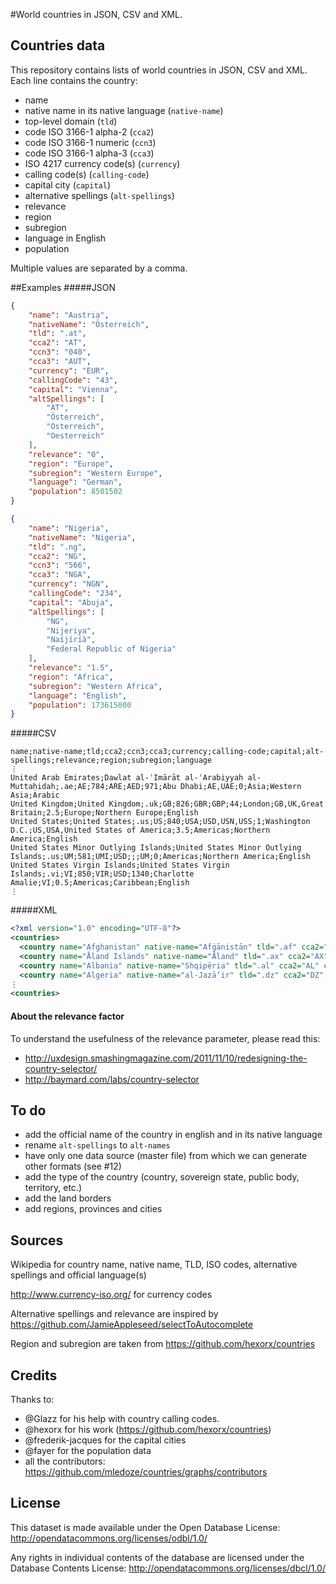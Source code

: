#World countries in JSON, CSV and XML.
## Countries data
This repository contains lists of world countries in JSON, CSV and XML. Each line contains the country:

 - name
 - native name in its native language (`native-name`)
 - top-level domain (`tld`)
 - code ISO 3166-1 alpha-2 (`cca2`)
 - code ISO 3166-1 numeric (`ccn3`)
 - code ISO 3166-1 alpha-3 (`cca3`)
 - ISO 4217 currency code(s) (`currency`)
 - calling code(s) (`calling-code`)
 - capital city (`capital`)
 - alternative spellings (`alt-spellings`)
 - relevance
 - region
 - subregion
 - language in English
 - population

Multiple values are separated by a comma.

##Examples
#####JSON
```json
{
	"name": "Austria",
	"nativeName": "Österreich",
	"tld": ".at",
	"cca2": "AT",
	"ccn3": "040",
	"cca3": "AUT",
	"currency": "EUR",
	"callingCode": "43",
	"capital": "Vienna",
	"altSpellings": [
		"AT",
		"Österreich",
		"Osterreich",
		"Oesterreich"
	],
	"relevance": "0",
	"region": "Europe",
	"subregion": "Western Europe",
	"language": "German",
	"population": 8501502
}

{
	"name": "Nigeria",
	"nativeName": "Nigeria",
	"tld": ".ng",
	"cca2": "NG",
	"ccn3": "566",
	"cca3": "NGA",
	"currency": "NGN",
	"callingCode": "234",
	"capital": "Abuja",
	"altSpellings": [
		"NG",
		"Nijeriya",
		"Naíjíríà",
		"Federal Republic of Nigeria"
	],
	"relevance": "1.5",
	"region": "Africa",
	"subregion": "Western Africa",
	"language": "English",
	"population": 173615000
}
```
#####CSV
```csv
name;native-name;tld;cca2;ccn3;cca3;currency;calling-code;capital;alt-spellings;relevance;region;subregion;language
⋮
United Arab Emirates;Dawlat al-ʾImārāt al-ʿArabiyyah al-Muttaḥidah;.ae;AE;784;ARE;AED;971;Abu Dhabi;AE,UAE;0;Asia;Western Asia;Arabic
United Kingdom;United Kingdom;.uk;GB;826;GBR;GBP;44;London;GB,UK,Great Britain;2.5;Europe;Northern Europe;English
United States;United States;.us;US;840;USA;USD,USN,USS;1;Washington D.C.;US,USA,United States of America;3.5;Americas;Northern America;English
United States Minor Outlying Islands;United States Minor Outlying Islands;.us;UM;581;UMI;USD;;;UM;0;Americas;Northern America;English
United States Virgin Islands;United States Virgin Islands;.vi;VI;850;VIR;USD;1340;Charlotte Amalie;VI;0.5;Americas;Caribbean;English
⋮
```
#####XML
```xml
<?xml version="1.0" encoding="UTF-8"?>
<countries>
  <country name="Afghanistan" native-name="Afġānistān" tld=".af" cca2="AF" ccn3="004" cca3="AFG" currency="AFN" calling-code="93" capital="Kabul" alt-spellings="AF,Afġānistān" relevance="0" region="Asia" subregion="Southern Asia" language="Pashto,Dari"/>
  <country name="Åland Islands" native-name="Åland" tld=".ax" cca2="AX" ccn3="248" cca3="ALA" currency="EUR" calling-code="358" capital="Mariehamn" alt-spellings="AX,Aaland,Aland,Ahvenanmaa" relevance="0" region="Europe" subregion="Northern Europe" language="Swedish"/>
  <country name="Albania" native-name="Shqipëria" tld=".al" cca2="AL" ccn3="008" cca3="ALB" currency="ALL" calling-code="355" capital="Tirana" alt-spellings="AL,Shqipëri,Shqipëria,Shqipnia" relevance="0" region="Europe" subregion="Southern Europe" language="Albanian"/>
  <country name="Algeria" native-name="al-Jazāʼir" tld=".dz" cca2="DZ" ccn3="012" cca3="DZA" currency="DZD" calling-code="213" capital="Algiers" alt-spellings="DZ,Dzayer,Algérie" relevance="0" region="Africa" subregion="Northern Africa" language="Arabic"/>
⋮
<countries>
```

#### About the relevance factor
To understand the usefulness of the relevance parameter, please read this:
- http://uxdesign.smashingmagazine.com/2011/11/10/redesigning-the-country-selector/
- http://baymard.com/labs/country-selector

## To do
 - add the official name of the country in english and in its native language
 - rename `alt-spellings` to `alt-names`
 - have only one data source (master file) from which we can generate other formats (see #12)
 - add the type of the country (country, sovereign state, public body, territory, etc.)
 - add the land borders
 - add regions, provinces and cities

## Sources
Wikipedia for country name, native name, TLD, ISO codes, alternative spellings and official language(s)

http://www.currency-iso.org/ for currency codes

Alternative spellings and relevance are inspired by https://github.com/JamieAppleseed/selectToAutocomplete

Region and subregion are taken from https://github.com/hexorx/countries

## Credits
Thanks to:
 - @Glazz for his help with country calling codes.
 - @hexorx for his work (https://github.com/hexorx/countries)
 - @frederik-jacques for the capital cities
 - @fayer for the population data
 - all the contributors: https://github.com/mledoze/countries/graphs/contributors

## License
This dataset is made available under the Open Database License:
http://opendatacommons.org/licenses/odbl/1.0/

Any rights in individual contents of the database are licensed under the Database Contents License:
http://opendatacommons.org/licenses/dbcl/1.0/

